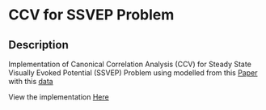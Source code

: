# CCV for SSVEP Problem

## Description

Implementation of Canonical Correlation Analysis (CCV) for Steady State Visually Evoked Potential (SSVEP) Problem using modelled from this [Paper](https://www.ncbi.nlm.nih.gov/pubmed/19494422) with this [data](ftp://sccn.ucsd.edu/pub/ssvep_benchmark_dataset/)

View the implementation [Here](CCA_for_SSVEP.ipynb)
